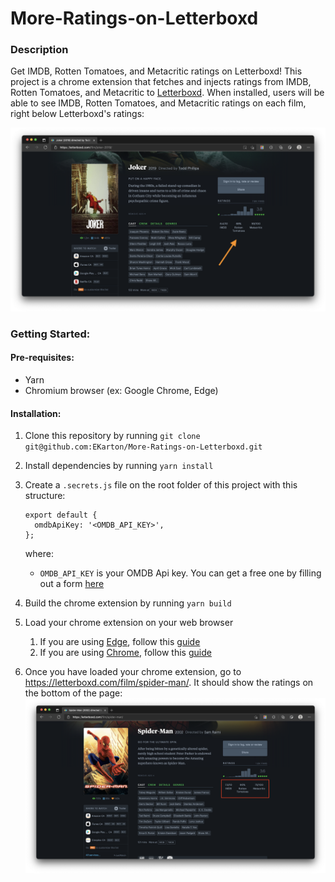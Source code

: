 # More-Ratings-on-Letterboxd

### Description

Get IMDB, Rotten Tomatoes, and Metacritic ratings on Letterboxd! This project is a chrome extension that fetches and injects ratings from IMDB, Rotten Tomatoes, and Metacritic to [Letterboxd](https://letterboxd.com/). When installed, users will be able to see IMDB, Rotten Tomatoes, and Metacritic ratings on each film, right below Letterboxd's ratings:

<img src="./docs/images/screenshot.png" width="600px"/>

### Getting Started:

#### Pre-requisites:

- Yarn
- Chromium browser (ex: Google Chrome, Edge)

#### Installation:

1. Clone this repository by running `git clone git@github.com:EKarton/More-Ratings-on-Letterboxd.git`

2. Install dependencies by running `yarn install`

3. Create a `.secrets.js` file on the root folder of this project with this structure:

   ```[js]
   export default {
     omdbApiKey: '<OMDB_API_KEY>',
   };
   ```

   where:

   - `OMDB_API_KEY` is your OMDB Api key. You can get a free one by filling out a form [here](https://www.omdbapi.com/apikey.aspx)

4. Build the chrome extension by running `yarn build`

5. Load your chrome extension on your web browser

   1. If you are using [Edge](https://www.microsoft.com/en-us/edge), follow this [guide](docs/GettingStartedOnEdge.md)
   2. If you are using [Chrome](https://www.google.ca/chrome/), follow this [guide](docs/GettingStartedOnChrome.md)

6. Once you have loaded your chrome extension, go to https://letterboxd.com/film/spider-man/. It should show the ratings on the bottom of the page:
   <img src="./docs/images/final-result.png" width="600px"/>
